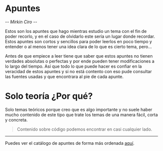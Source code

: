 # Apuntes
-- *Mirkin Ciro* --

Estos son los apuntes que hago mientras estudio un tema con el fin de poder recorlo, y en el caso de olvidarlo este sería un lugar donde recordar. Estos apuntes son cortos y sencillos para poder leerlos en poco tiempo y entender o al menos tener una idea clara de lo que es cierto tema, pero...

Antes de que empiece a leer tiene que saber que estos apuntes no tienen verdades absolutas o perfectas y por ende pueden tener modificaciones a lo largo del tiempo. Así que todo lo que puede hacer es confiar en la veracidad de estos apuntes y si no está contento con eso pude consultar las fuentes usadas y que encontrara al pie de cada apunte.

# Solo teoría ¿Por qué?

Solo temas teóricos porque creo que es algo importante y no suele haber mucho contenido de este tipo que trate los temas de una manera fácil, corta y concreta. 

> Contenido sobre código podemos encontrar en casi cualquier lado.

___
Puedes ver el catálogo de apuntes de forma más ordenada [aquí](cm-apuntes.netlify.app/).